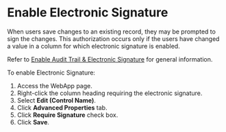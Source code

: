 # Enable Electronic Signature

When users save changes to an existing record, they may be prompted to
sign the changes. This authorization occurs only if the users have
changed a value in a column for which electronic signature is enabled.

Refer to [Enable Audit Trail & Electronic
Signature](Enable_Audit_Trail_Electronic_Signature.htm) for general
information.

To enable Electronic Signature:

1.  Access the WebApp page.
2.  Right-click the column heading requiring the electronic signature.
3.  Select **Edit (Control Name)**.
4.  Click **Advanced Properties** tab.
5.  Click **Require Signature** check box.
6.  Click **Save**.
